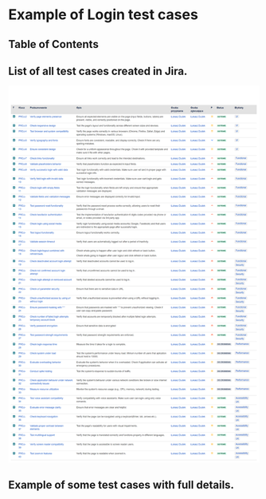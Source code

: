 # Example of Login test cases

## Table of Contents



## List of all test cases created in Jira.

![Alt text](https://github.com/dudekluk/Portfolio/blob/main/img/Login_Test_Cases.png "a title")


## Example of some test cases with full details.
